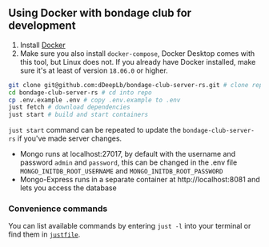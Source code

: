 ## Using Docker with bondage club for development
 1. Install [Docker](https://docs.docker.com/get-docker/)
 2. Make sure you also install `docker-compose`, Docker Desktop comes with this tool, but Linux does not. If you already have Docker installed, make sure it's at least of version `18.06.0` or higher.

 ```sh
git clone git@github.com:dDeepLb/bondage-club-server-rs.git # clone repo
cd bondage-club-server-rs # cd into repo
cp .env.example .env # copy .env.example to .env
just fetch # download dependencies
just start # build and start containers
 ```
  `just start` command can be repeated to update the `bondage-club-server-rs` if you've made server changes.
<!-- 
Make the required changes to index.html in your Bondage-Club repository, and it will now be available at http://localhost/BondageClub/ -->

 * Mongo runs at localhost:27017, by default with the username and password `admin` and `password`, this can be changed in the .env file `MONGO_INITDB_ROOT_USERNAME` and `MONGO_INITDB_ROOT_PASSWORD`
 * Mongo-Express runs in a separate container at http://localhost:8081 and lets you access the database

### Convenience commands
You can list available commands by entering `just -l` into your terminal or find them in [`justfile`](./justfile).

